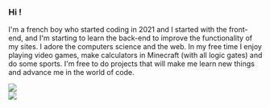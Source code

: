### Hi !

I'm a french boy who started coding in 2021 and I started with the front-end, and I'm starting to learn the back-end to improve the functionality of my sites. I adore the computers science and the web. In my free time I enjoy playing video games, make calculators in Minecraft (with all logic gates) and do some sports. I'm free to do projects that will make me learn new things and advance me in the world of code.

<img src="https://github-readme-stats.vercel.app/api?username=imgalaad&show_icons=true&theme=dark"> <br>
<img src="https://github-readme-stats.vercel.app/api/top-langs/?username=imgalaad&layout=compact&theme=dark">
